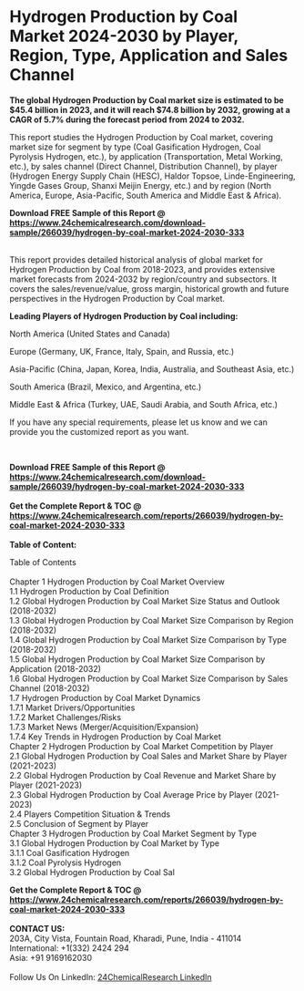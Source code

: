 <h1>Hydrogen Production by Coal Market 2024-2030 by Player, Region, Type, Application and Sales Channel</h1><p><strong>The global Hydrogen Production by Coal market size is estimated to be $45.4 billion in 2023, and it will reach $74.8 billion by 2032, growing at a CAGR of 5.7% during the forecast period from 2024 to 2032.</strong></p><p>
</p><p>
This report studies the Hydrogen Production by Coal market, covering market size for segment by type (Coal Gasification Hydrogen, Coal Pyrolysis Hydrogen, etc.), by application (Transportation, Metal Working, etc.), by sales channel (Direct Channel, Distribution Channel), by player (Hydrogen Energy Supply Chain (HESC), Haldor Topsoe, Linde-Engineering, Yingde Gases Group, Shanxi Meijin Energy, etc.) and by region (North America, Europe, Asia-Pacific, South America and Middle East &amp; Africa).</p><div><b>Download FREE Sample of this Report @ 
            <a href="https://www.24chemicalresearch.com/download-sample/266039/hydrogen-by-coal-market-2024-2030-333">
            https://www.24chemicalresearch.com/download-sample/266039/hydrogen-by-coal-market-2024-2030-333</a></b></div><br><p>
</p><p>
This report provides detailed historical analysis of global market for Hydrogen Production by Coal from 2018-2023, and provides extensive market forecasts from 2024-2032 by region/country and subsectors. It covers the sales/revenue/value, gross margin, historical growth and future perspectives in the Hydrogen Production by Coal market.</p><p>
</p><p>
<strong>Leading Players of Hydrogen Production by Coal including:</strong></p><p>
</p><p>
</p><p>
</p><p>
</p><p>
North America (United States and Canada)</p><p>
Europe (Germany, UK, France, Italy, Spain, and Russia, etc.)</p><p>
Asia-Pacific (China, Japan, Korea, India, Australia, and Southeast Asia, etc.)</p><p>
South America (Brazil, Mexico, and Argentina, etc.)</p><p>
Middle East &amp; Africa (Turkey, UAE, Saudi Arabia, and South Africa, etc.)</p><p>
</p><p>
If you have any special requirements, please let us know and we can provide you the customized report as you want.</p><p>
 </p><div><b>Download FREE Sample of this Report @ 
            <a href="https://www.24chemicalresearch.com/download-sample/266039/hydrogen-by-coal-market-2024-2030-333">
            https://www.24chemicalresearch.com/download-sample/266039/hydrogen-by-coal-market-2024-2030-333</a></b></div><br><div><b>Get the Complete Report & TOC @ 
            <a href="https://www.24chemicalresearch.com/reports/266039/hydrogen-by-coal-market-2024-2030-333">
            https://www.24chemicalresearch.com/reports/266039/hydrogen-by-coal-market-2024-2030-333</a></b></div><br>
            <b>Table of Content:</b><p>Table of Contents<br />
<br />
Chapter 1 Hydrogen Production by Coal Market Overview<br />
    1.1 Hydrogen Production by Coal Definition<br />
    1.2 Global Hydrogen Production by Coal Market Size Status and Outlook (2018-2032)<br />
    1.3 Global Hydrogen Production by Coal Market Size Comparison by Region (2018-2032)<br />
    1.4 Global Hydrogen Production by Coal Market Size Comparison by Type (2018-2032)<br />
    1.5 Global Hydrogen Production by Coal Market Size Comparison by Application (2018-2032)<br />
    1.6 Global Hydrogen Production by Coal Market Size Comparison by Sales Channel (2018-2032)<br />
    1.7 Hydrogen Production by Coal Market Dynamics<br />
        1.7.1 Market Drivers/Opportunities<br />
        1.7.2 Market Challenges/Risks<br />
        1.7.3 Market News (Merger/Acquisition/Expansion)<br />
        1.7.4 Key Trends in Hydrogen Production by Coal Market<br />
Chapter 2 Hydrogen Production by Coal Market Competition by Player<br />
    2.1 Global Hydrogen Production by Coal Sales and Market Share by Player (2021-2023)<br />
    2.2 Global Hydrogen Production by Coal Revenue and Market Share by Player (2021-2023)<br />
    2.3 Global Hydrogen Production by Coal Average Price by Player (2021-2023)<br />
    2.4 Players Competition Situation & Trends<br />
    2.5 Conclusion of Segment by Player<br />
Chapter 3 Hydrogen Production by Coal Market Segment by Type<br />
    3.1 Global Hydrogen Production by Coal Market by Type<br />
        3.1.1 Coal Gasification Hydrogen<br />
        3.1.2 Coal Pyrolysis Hydrogen<br />
    3.2 Global Hydrogen Production by Coal Sal</p><div><b>Get the Complete Report & TOC @ 
            <a href="https://www.24chemicalresearch.com/reports/266039/hydrogen-by-coal-market-2024-2030-333">
            https://www.24chemicalresearch.com/reports/266039/hydrogen-by-coal-market-2024-2030-333</a></b></div><br><b>CONTACT US:</b><br>
            203A, City Vista, Fountain Road, Kharadi, Pune, India - 411014<br>
            International: +1(332) 2424 294<br>
            Asia: +91 9169162030 <br><br>
            Follow Us On LinkedIn: <a href="https://www.linkedin.com/company/24chemicalresearch/">24ChemicalResearch LinkedIn</a>